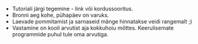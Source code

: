 * Tutoriali järgi tegemine - link või kordussooritus.
* Bronni aeg kohe, pühapäev on varuks.
* Laevade pommitamist ja sarnaseid mänge hinnatakse veidi rangemalt ;)
* Vastamine on kooli arvutist aja kokkuhoiu mõttes. Keerulisemate programmide puhul tule oma arvutiga.
